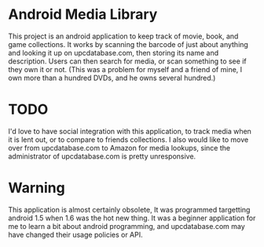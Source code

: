 # Android Media Library

This project is an android application to keep track of movie, book, and game
collections. It works by scanning the barcode of just about anything and
looking it up on upcdatabase.com, then storing its name and description. Users
can then search for media, or scan something to see if they own it or not.
(This was a problem for myself and a friend of mine, I own more than a hundred
DVDs, and he owns several hundred.)

# TODO

I'd love to have social integration with this application, to track media when
it is lent out, or to compare to friends collections. I also would like to move
over from upcdatabase.com to Amazon for media lookups, since the administrator
of upcdatabase.com is pretty unresponsive. 

# Warning

This application is almost certainly obsolete, It was programmed targetting
android 1.5 when 1.6 was the hot new thing. It was a beginner application for
me to learn a bit about android programming, and upcdatabase.com may have
changed their usage policies or API.


